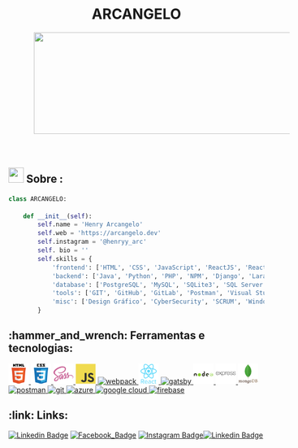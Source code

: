 
 

<div align="center">
 <abc> 
  <h1> ARCANGELO </h1>

<img style="margin-left: 10%" src="https://thumbs.gfycat.com/ForthrightMiserlyDogwoodtwigborer-size_restricted.gif" width="600" height="200" ><br>
  <br>   
 </abc>
</div> 

<h2 align="left"> <img src="https://emojis.slackmojis.com/emojis/images/1577982316/7421/typingcat.gif?1577982316" width="30" height="30" >    Sobre :</h2>

```python
class ARCANGELO:

    def __init__(self):
        self.name = 'Henry Arcangelo'
        self.web = 'https://arcangelo.dev'
        self.instagram = '@henryy_arc'
        self. bio = ''
        self.skills = {
            'frontend': ['HTML', 'CSS', 'JavaScript', 'ReactJS', 'React Native', 'Boostrap', 'Jquery'],
            'backend': ['Java', 'Python', 'PHP', 'NPM', 'Django', 'Laravel', 'NodeJS', 'Electron','CakePHP', 'Symfony' ],
            'database': ['PostgreSQL', 'MySQL', 'SQLite3', 'SQL Server'],
            'tools': ['GIT', 'GitHub', 'GitLab', 'Postman', 'Visual Studio Code', 'SQLite Browser', 'Atom', 'IdeaJS IDE', 'Datagrip IDE', 'PHPStorm', 'Photoshop', 'Illustrator', 'Imsonia', 'Nginx', 'Apache'],
            'misc': ['Design Gráfico', 'CyberSecurity', 'SCRUM', 'Windows', 'GNU/Linux', 'MVC', 'Kali Linux' ]
        }
```

<h2 align="left">:hammer_and_wrench: Ferramentas e tecnologias:</h2>
<p align="left">
    <a href="https://www.w3.org/html/" target="_blank"> <img src="https://raw.githubusercontent.com/devicons/devicon/master/icons/html5/html5-original-wordmark.svg" alt="html5" width="40" height="40"/> </a>
    <a href="https://www.w3schools.com/css/" target="_blank"> <img src="https://raw.githubusercontent.com/devicons/devicon/master/icons/css3/css3-original-wordmark.svg" alt="css3" width="40" height="40"/> </a>
<a href="https://sass-lang.com" target="_blank"> <img src="https://raw.githubusercontent.com/devicons/devicon/master/icons/sass/sass-original.svg" alt="sass" width="40" height="40"/> </a>
    <a href="https://developer.mozilla.org/en-US/docs/Web/JavaScript" target="_blank"> <img src="https://raw.githubusercontent.com/devicons/devicon/master/icons/javascript/javascript-original.svg" alt="javascript" width="40" height="40"/> </a>
<a href="https://webpack.js.org/" target="_blank"> <img src="https://www.vectorlogo.zone/logos/js_webpack/js_webpack-icon.svg" alt="webpack" width="40" height="40"/> </a>
<a href="https://reactjs.org/" target="_blank"> <img src="https://raw.githubusercontent.com/devicons/devicon/master/icons/react/react-original-wordmark.svg" alt="react" width="40" height="40"/> </a>
<a href="https://www.gatsbyjs.com/" target="_blank"> <img src="https://www.vectorlogo.zone/logos/gatsbyjs/gatsbyjs-icon.svg" alt="gatsby" width="40" height="40"/> </a>
      <a href="https://nodejs.org" target="_blank"> <img src="https://raw.githubusercontent.com/devicons/devicon/master/icons/nodejs/nodejs-original-wordmark.svg" alt="nodejs" width="40" height="40"/> </a>
    <a href="https://expressjs.com" target="_blank"> <img src="https://raw.githubusercontent.com/devicons/devicon/master/icons/express/express-original-wordmark.svg" alt="express" width="40" height="40"/> </a>
    <a href="https://www.mongodb.com/" target="_blank"> <img src="https://raw.githubusercontent.com/devicons/devicon/master/icons/mongodb/mongodb-original-wordmark.svg" alt="mongodb" width="40" height="40"/> </a>
<a href="https://www.postman.com/" target="_blank"> <img src="https://www.vectorlogo.zone/logos/getpostman/getpostman-icon.svg" alt="postman" width="40" height="40"/> </a>
<a href="https://git-scm.com/" target="_blank"> <img src="https://www.vectorlogo.zone/logos/git-scm/git-scm-icon.svg" alt="git" width="40" height="40"/> </a>
<a href="https://azure.microsoft.com/en-us/" target="_blank"> <img src="https://www.vectorlogo.zone/logos/microsoft_azure/microsoft_azure-icon.svg" alt="azure" width="40" height="40"/> </a>
 <a href="https://cloud.google.com/" target="_blank"> <img src="https://www.vectorlogo.zone/logos/google_cloud/google_cloud-icon.svg" alt="google cloud" width="40" height="40"/> </a>
 <a href="https://firebase.google.com/" target="_blank"> <img src="https://www.vectorlogo.zone/logos/firebase/firebase-icon.svg" alt="firebase" width="40" height="40"/> </a>
    </p>


<h2 align="left">:link: Links:</h2>

[![Linkedin Badge](https://img.shields.io/badge/-henriquearcangelo-blue?style=flat-square&logo=Linkedin&logoColor=white&link=https://www.linkedin.com/in/henrique-carreira-b-arcangelo-7965841bb/)](https://www.linkedin.com/in/henrique-carreira-b-arcangelo-7965841bb/) [![Facebook_Badge](https://img.shields.io/badge/-henry_arcangelo-3b5998?style=flat-square&labelColor=3b5998&logo=facebook&logoColor=white&link=https://facebook.com/henriquearcangel)](https://facebook.com/henriquearcangel) [![Instagram Badge](https://img.shields.io/badge/-@henryy_arc-D7008A?style=flat-square&labelColor=D7008A&logo=Instagram&logoColor=white&link=https://www.instagram.com/henryy_arc)](https://www.instagram.com/henryy_arc)[![Linkedin Badge](https://img.shields.io/badge/-arcangelo.dev-red?style=flat-square&logo=appveyor&logoColor=white&link=https://arcangelo.dev/)](https://arcangelo.dev/)
